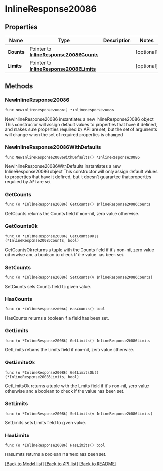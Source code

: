 # InlineResponse20086

## Properties

Name | Type | Description | Notes
------------ | ------------- | ------------- | -------------
**Counts** | Pointer to [**InlineResponse20086Counts**](InlineResponse20086Counts.md) |  | [optional] 
**Limits** | Pointer to [**InlineResponse20086Limits**](InlineResponse20086Limits.md) |  | [optional] 

## Methods

### NewInlineResponse20086

`func NewInlineResponse20086() *InlineResponse20086`

NewInlineResponse20086 instantiates a new InlineResponse20086 object
This constructor will assign default values to properties that have it defined,
and makes sure properties required by API are set, but the set of arguments
will change when the set of required properties is changed

### NewInlineResponse20086WithDefaults

`func NewInlineResponse20086WithDefaults() *InlineResponse20086`

NewInlineResponse20086WithDefaults instantiates a new InlineResponse20086 object
This constructor will only assign default values to properties that have it defined,
but it doesn't guarantee that properties required by API are set

### GetCounts

`func (o *InlineResponse20086) GetCounts() InlineResponse20086Counts`

GetCounts returns the Counts field if non-nil, zero value otherwise.

### GetCountsOk

`func (o *InlineResponse20086) GetCountsOk() (*InlineResponse20086Counts, bool)`

GetCountsOk returns a tuple with the Counts field if it's non-nil, zero value otherwise
and a boolean to check if the value has been set.

### SetCounts

`func (o *InlineResponse20086) SetCounts(v InlineResponse20086Counts)`

SetCounts sets Counts field to given value.

### HasCounts

`func (o *InlineResponse20086) HasCounts() bool`

HasCounts returns a boolean if a field has been set.

### GetLimits

`func (o *InlineResponse20086) GetLimits() InlineResponse20086Limits`

GetLimits returns the Limits field if non-nil, zero value otherwise.

### GetLimitsOk

`func (o *InlineResponse20086) GetLimitsOk() (*InlineResponse20086Limits, bool)`

GetLimitsOk returns a tuple with the Limits field if it's non-nil, zero value otherwise
and a boolean to check if the value has been set.

### SetLimits

`func (o *InlineResponse20086) SetLimits(v InlineResponse20086Limits)`

SetLimits sets Limits field to given value.

### HasLimits

`func (o *InlineResponse20086) HasLimits() bool`

HasLimits returns a boolean if a field has been set.


[[Back to Model list]](../README.md#documentation-for-models) [[Back to API list]](../README.md#documentation-for-api-endpoints) [[Back to README]](../README.md)


